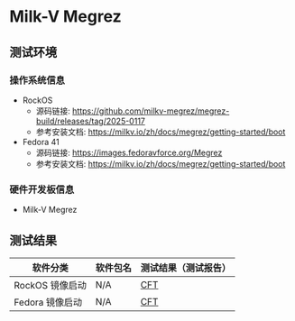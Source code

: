 # Milk-V Megrez

## 测试环境

### 操作系统信息

- RockOS
    - 源码链接: https://github.com/milkv-megrez/megrez-build/releases/tag/2025-0117
    - 参考安装文档: https://milkv.io/zh/docs/megrez/getting-started/boot
- Fedora 41
    - 源码链接: https://images.fedoravforce.org/Megrez
    - 参考安装文档: https://milkv.io/zh/docs/megrez/getting-started/boot

### 硬件开发板信息

- Milk-V Megrez

## 测试结果

| 软件分类                | 软件包名 | 测试结果（测试报告）             |
|------------------------|----------|-----------------------------|
| RockOS 镜像启动          | N/A      | [CFT][RockOS]               |
| Fedora 镜像启动          | N/A      | [CFT][Fedora]               |

[RockOS]: ./RockOS/README.md
[Fedora]: ./Fedora/README.md